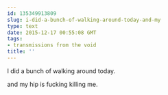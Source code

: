 ```yaml
---
id: 135349913809
slug: i-did-a-bunch-of-walking-around-today-and-my
type: text
date: 2015-12-17 00:55:08 GMT
tags:
- transmissions from the void
title: ''
---
```

I did a bunch of walking around today. 

and my hip is fucking killing me.